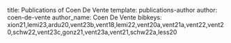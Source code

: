 title: Publications of Coen De Vente
template: publications-author
author: coen-de-vente
author_name: Coen De Vente
bibkeys: xion21,lemi23,ardu20,vent23b,vent18,lemi22,vent20a,vent21a,vent22,vent20,schw22,vent23c,gonz21,vent23a,vent21,schw22a,less20